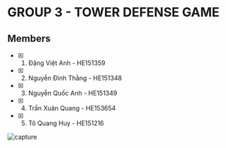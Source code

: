 # GROUP 3 - TOWER DEFENSE GAME
## Members
- [x] 1. Đặng Việt Anh     - HE151359
- [x] 2. Nguyễn Đình Thằng - HE151348
- [x] 3. Nguyễn Quốc Anh   - HE151349
- [x] 4. Trần Xuân Quang   - HE153654
- [x] 5. Tô Quang Huy      - HE151216


![capture](https://user-images.githubusercontent.com/31965265/36637838-df9d2a84-19b2-11e8-8f89-a70b3493e933.PNG)

